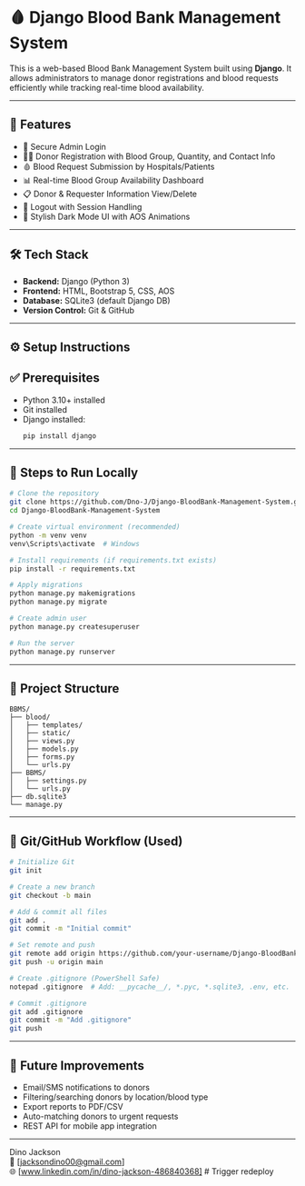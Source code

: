 # 🩸 Django Blood Bank Management System

This is a web-based Blood Bank Management System built using **Django**. It allows administrators to manage donor registrations and blood requests efficiently while tracking real-time blood availability.

---

## 🌟 Features

- 🔐 Secure Admin Login  
- 🧑‍🦰 Donor Registration with Blood Group, Quantity, and Contact Info  
- 🩸 Blood Request Submission by Hospitals/Patients  
- 📊 Real-time Blood Group Availability Dashboard  
- 📋 Donor & Requester Information View/Delete  
- 🚪 Logout with Session Handling  
- 🌙 Stylish Dark Mode UI with AOS Animations  

---

## 🛠️ Tech Stack

- **Backend:** Django (Python 3)  
- **Frontend:** HTML, Bootstrap 5, CSS, AOS  
- **Database:** SQLite3 (default Django DB)  
- **Version Control:** Git & GitHub  

---

## ⚙️ Setup Instructions

## ✅ Prerequisites

- Python 3.10+ installed  
- Git installed  
- Django installed:
  ```bash
  pip install django
  ```

---

## 🚀 Steps to Run Locally

```bash
# Clone the repository
git clone https://github.com/Dno-J/Django-BloodBank-Management-System.git
cd Django-BloodBank-Management-System

# Create virtual environment (recommended)
python -m venv venv
venv\Scripts\activate  # Windows

# Install requirements (if requirements.txt exists)
pip install -r requirements.txt

# Apply migrations
python manage.py makemigrations
python manage.py migrate

# Create admin user
python manage.py createsuperuser

# Run the server
python manage.py runserver
```

---

## 📁 Project Structure

```
BBMS/
├── blood/
│   ├── templates/
│   ├── static/
│   ├── views.py
│   ├── models.py
│   ├── forms.py
│   └── urls.py
├── BBMS/
│   ├── settings.py
│   └── urls.py
├── db.sqlite3
└── manage.py
```

---

## 📌 Git/GitHub Workflow (Used)

```bash
# Initialize Git
git init

# Create a new branch
git checkout -b main

# Add & commit all files
git add .
git commit -m "Initial commit"

# Set remote and push
git remote add origin https://github.com/your-username/Django-BloodBank-Management-System.git
git push -u origin main

# Create .gitignore (PowerShell Safe)
notepad .gitignore  # Add: __pycache__/, *.pyc, *.sqlite3, .env, etc.

# Commit .gitignore
git add .gitignore
git commit -m "Add .gitignore"
git push
```

---

## 🧠 Future Improvements

- Email/SMS notifications to donors  
- Filtering/searching donors by location/blood type  
- Export reports to PDF/CSV  
- Auto-matching donors to urgent requests  
- REST API for mobile app integration  

---

Dino Jackson  
📧 [jacksondino00@gmail.com]  
🌐 [www.linkedin.com/in/dino-jackson-486840368]
#   T r i g g e r   r e d e p l o y  
 